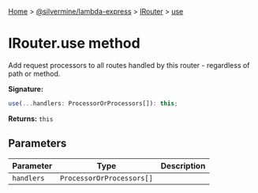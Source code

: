 [Home](./index) &gt; [@silvermine/lambda-express](./lambda-express.md) &gt; [IRouter](./lambda-express.irouter.md) &gt; [use](./lambda-express.irouter.use.md)

# IRouter.use method

Add request processors to all routes handled by this router - regardless of path or method.

**Signature:**
```javascript
use(...handlers: ProcessorOrProcessors[]): this;
```
**Returns:** `this`

## Parameters

|  Parameter | Type | Description |
|  --- | --- | --- |
|  `handlers` | `ProcessorOrProcessors[]` |  |

